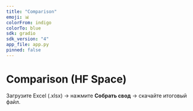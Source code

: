 ```yaml
---
title: "Comparison"
emoji: 📊
colorFrom: indigo
colorTo: blue
sdk: gradio
sdk_version: "4"
app_file: app.py
pinned: false
---
```


# Comparison (HF Space)

Загрузите Excel (.xlsx) → нажмите **Собрать свод** → скачайте итоговый файл.
